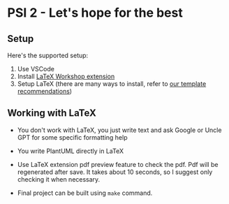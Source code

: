 # PSI 2 - Let's hope for the best

## Setup

Here's the supported setup:

1. Use VSCode
2. Install [LaTeX Workshop extension](https://marketplace.visualstudio.com/items?itemName=James-Yu.latex-workshop)
3. Setup LaTeX (there are many ways to install, refer to [our template recommendations](https://github.com/LIKS/course_work_template_vu_mif_se))

## Working with LaTeX

- You don't work with LaTeX, you just write text and ask Google or Uncle GPT for some specific formatting help

- You write PlantUML directly in LaTeX

- Use LaTeX extension pdf preview feature to check the pdf. Pdf will be regenerated after save. It takes about 10 seconds, so I suggest only checking it when necessary.

- Final project can be built using `make` command.
